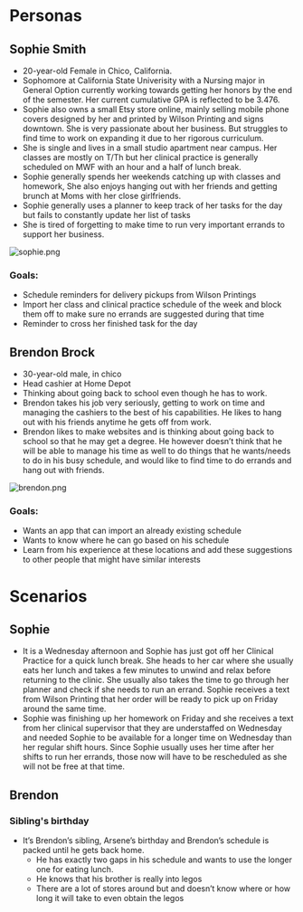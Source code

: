 # Personas

## Sophie Smith
* 20-year-old Female in Chico, California.
* Sophomore at California State Univerisity with a Nursing major in General Option currently working towards getting her honors by the end of the semester. Her current cumulative GPA is reflected to be 3.476. 
* Sophie also owns a small Etsy store online, mainly selling mobile phone covers designed by her and printed by Wilson Printing and signs downtown. She is very passionate about her business.   But struggles to find time to work on expanding it due to her rigorous curriculum. 
* She is single and lives in a small studio apartment near campus. Her classes are mostly on T/Th but her clinical practice is generally scheduled on MWF with an hour and a half of lunch break. 
* Sophie generally spends her weekends catching up with classes and homework, She also enjoys hanging out with her friends and getting brunch at Moms with her close girlfriends. 
* Sophie generally uses a planner to keep track of her tasks for the day but fails to constantly update her list of tasks 
* She is tired of forgetting to make time to run very important errands to support her business. 

![sophie.png](https://raw.githubusercontent.com/UsabilityEngineering/ErrandPlanner/main/personas/Assets/Sophie.jpg)

### Goals:
* Schedule reminders for delivery pickups from Wilson Printings
* Import her class and clinical practice schedule of the week and block them off to make sure no errands are suggested during that time 
* Reminder to cross her finished task for the day

## Brendon Brock
* 30-year-old male, in chico
* Head cashier at Home Depot
* Thinking about going back to school even though he has to work. 
* Brendon takes his job very seriously, getting to work on time and managing the cashiers to the best of his capabilities. He likes to hang out with his friends anytime he gets off from work. 
* Brendon likes to make websites and is thinking about going back to school so that he may get a degree. He however doesn’t think that he will be able to manage his time as well to do things that he wants/needs to do in his busy schedule, and would like to find time to do errands and hang out with friends.

![brendon.png](https://raw.githubusercontent.com/UsabilityEngineering/ErrandPlanner/main/personas/Assets/brendon.jpeg)

### Goals:
* Wants an app that can import an already existing schedule
* Wants to know where he can go based on his schedule
* Learn from his experience at these locations and add these suggestions to other people that might have similar interests


# Scenarios
## Sophie
* It is a Wednesday afternoon and Sophie has just got off her Clinical Practice for a quick lunch break. She heads to her car where she usually eats her lunch and takes a few minutes to unwind and relax before returning to the clinic. She usually also takes the time to go through her planner and check if she needs to run an errand. Sophie receives a text from Wilson Printing that her order will be ready to pick up on Friday around the same time.  
* Sophie was finishing up her homework on Friday and she receives a text from her clinical supervisor that they are understaffed on Wednesday and needed Sophie to be available for a longer time on Wednesday than her regular shift hours. Since Sophie usually uses her time after her shifts to run her errands, those now will have to be rescheduled as she will not be free at that time.

## Brendon
### Sibling's birthday
* It’s Brendon’s sibling, Arsene’s birthday and Brendon’s schedule is packed until he gets back home. 
  + He has exactly two gaps in his schedule and wants to use the longer one for eating lunch.
  + He knows that his brother is really into legos 
  + There are a lot of stores around but and doesn’t know where or how long it will take to even obtain the legos 


